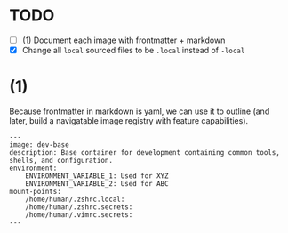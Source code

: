 # TODO
- [ ] (1) Document each image with frontmatter + markdown
- [x] Change all `local` sourced files to be `.local` instead of `-local`

# (1)
Because frontmatter in markdown is yaml, we can use it to outline (and later, build a navigatable image registry with feature capabilities).
```
---
image: dev-base
description: Base container for development containing common tools, shells, and configuration.
environment:
    ENVIRONMENT_VARIABLE_1: Used for XYZ
    ENVIRONMENT_VARIABLE_2: Used for ABC
mount-points:
    /home/human/.zshrc.local:
    /home/human/.zshrc.secrets:
    /home/human/.vimrc.secrets:
---
```